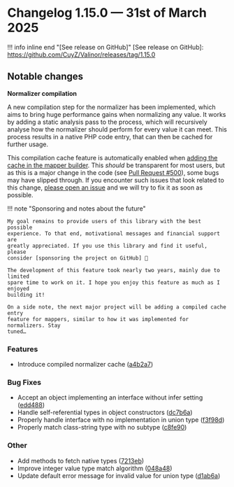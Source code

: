 # Changelog 1.15.0 — 31st of March 2025

!!! info inline end "[See release on GitHub]"
    [See release on GitHub]: https://github.com/CuyZ/Valinor/releases/tag/1.15.0

## Notable changes

**Normalizer compilation**

A new compilation step for the normalizer has been implemented, which aims to
bring huge performance gains when normalizing any value. It works by adding a
static analysis pass to the process, which will recursively analyse how the
normalizer should perform for every value it can meet. This process results in a
native PHP code entry, that can then be cached for further usage.

This compilation cache feature is automatically enabled when [adding the cache
in the mapper builder]. This *should* be transparent for most users, but as
this is a major change in the code (see [Pull Request #500]), some bugs may have
slipped through. If you encounter such issues that look related to this change,
[please open an issue] and we will try to fix it as soon as possible.

!!! note "Sponsoring and notes about the future"

    My goal remains to provide users of this library with the best possible 
    experience. To that end, motivational messages and financial support are
    greatly appreciated. If you use this library and find it useful, please
    consider [sponsoring the project on GitHub] 🤗
    
    The development of this feature took nearly two years, mainly due to limited
    spare time to work on it. I hope you enjoy this feature as much as I enjoyed
    building it!
    
    On a side note, the next major project will be adding a compiled cache entry
    feature for mappers, similar to how it was implemented for normalizers. Stay
    tuned…

[adding the cache in the mapper builder]: https://valinor.cuyz.io/latest/other/performance-and-caching/
[Pull Request #500]: https://github.com/CuyZ/Valinor/pull/500
[please open an issue]: https://github.com/CuyZ/Valinor/issues/new
[sponsoring the project on GitHub]: https://github.com/CuyZ/Valinor?sponsor=1

### Features

* Introduce compiled normalizer cache ([a4b2a7](https://github.com/CuyZ/Valinor/commit/a4b2a7577ac750fa817bd4f2b7960a1459c31e7f))

### Bug Fixes

* Accept an object implementing an interface without infer setting ([edd488](https://github.com/CuyZ/Valinor/commit/edd488419bc3d2cb1a18dfd337ebc44379f77007))
* Handle self-referential types in object constructors ([dc7b6a](https://github.com/CuyZ/Valinor/commit/dc7b6a8cf233b37121bf2cdb0970aabcf33856d8))
* Properly handle interface with no implementation in union type ([f3f98d](https://github.com/CuyZ/Valinor/commit/f3f98d8d5964fcb370d27ce8c7b27578f5ebb7e7))
* Properly match class-string type with no subtype ([c8fe90](https://github.com/CuyZ/Valinor/commit/c8fe90937490ebc1fce67063b069944e167978b4))

### Other

* Add methods to fetch native types ([7213eb](https://github.com/CuyZ/Valinor/commit/7213eb4376f85ecd601a9ba3de60dd205ed41574))
* Improve integer value type match algorithm ([048a48](https://github.com/CuyZ/Valinor/commit/048a481f8d634d1c2ebab9fe7e224c582f35e80a))
* Update default error message for invalid value for union type ([d1ab6a](https://github.com/CuyZ/Valinor/commit/d1ab6a1b6e4fad2b1d1f404bf310963518ba8d1c))
